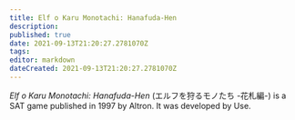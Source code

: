```yaml
---
title: Elf o Karu Monotachi: Hanafuda-Hen
description: 
published: true
date: 2021-09-13T21:20:27.2781070Z 
tags: 
editor: markdown
dateCreated: 2021-09-13T21:20:27.2781070Z
---
```

_Elf o Karu Monotachi: Hanafuda-Hen_ (<span lang='ja'>エルフを狩るモノたち -花札編-</span>) is a SAT game published in 1997 by Altron.
It was developed by Use.
